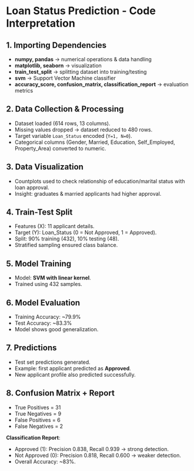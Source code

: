 # Loan Status Prediction - Code Interpretation

## 1. Importing Dependencies
- **numpy, pandas** → numerical operations & data handling  
- **matplotlib, seaborn** → visualization  
- **train_test_split** → splitting dataset into training/testing  
- **svm** → Support Vector Machine classifier  
- **accuracy_score, confusion_matrix, classification_report** → evaluation metrics  

## 2. Data Collection & Processing
- Dataset loaded (614 rows, 13 columns).  
- Missing values dropped → dataset reduced to 480 rows.  
- Target variable `Loan_Status` encoded (`Y=1, N=0`).  
- Categorical columns (Gender, Married, Education, Self_Employed, Property_Area) converted to numeric.  

## 3. Data Visualization
- Countplots used to check relationship of education/marital status with loan approval.  
- Insight: graduates & married applicants had higher approval.  

## 4. Train-Test Split
- Features (X): 11 applicant details.  
- Target (Y): Loan_Status (0 = Not Approved, 1 = Approved).  
- Split: 90% training (432), 10% testing (48).  
- Stratified sampling ensured class balance.  

## 5. Model Training
- Model: **SVM with linear kernel**.  
- Trained using 432 samples.  

## 6. Model Evaluation
- Training Accuracy: ~79.9%  
- Test Accuracy: ~83.3%  
- Model shows good generalization.  

## 7. Predictions
- Test set predictions generated.  
- Example: first applicant predicted as **Approved**.  
- New applicant profile also predicted successfully.  

## 8. Confusion Matrix + Report
- True Positives = 31  
- True Negatives = 9  
- False Positives = 6  
- False Negatives = 2  

**Classification Report**:  
- Approved (1): Precision 0.838, Recall 0.939 → strong detection.  
- Not Approved (0): Precision 0.818, Recall 0.600 → weaker detection.  
- Overall Accuracy: ~83%.  
